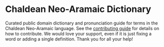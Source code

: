 
# Chaldean Neo-Aramaic Dictionary

Curated public domain dictionary and pronunciation guide for terms in the Chaldean Neo-Aramaic language. See the [contributing guide](https://github.com/drumworkteam/term/blob/make/.github/contributing.md) for details on how to contribute. We would love your support, even if it is just fixing a word or adding a single definition. Thank you for all your help!